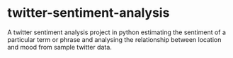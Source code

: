 # twitter-sentiment-analysis
A twitter sentiment analysis project in python estimating the sentiment of a particular term or phrase and analysing the relationship between location and mood from sample twitter data. 

